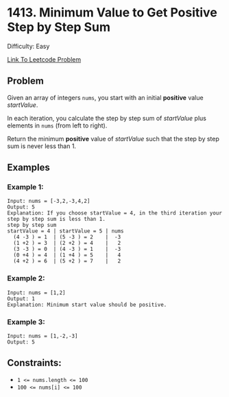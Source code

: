 # 1413. Minimum Value to Get Positive Step by Step Sum
Difficulty: Easy

[Link To Leetcode Problem](https://leetcode.com/problems/minimum-value-to-get-positive-step-by-step-sum/)

## Problem
Given an array of integers `nums`, you start with an initial **positive** value *startValue*.

In each iteration, you calculate the step by step sum of *startValue* plus elements in `nums` (from left to right).

Return the minimum **positive** value of *startValue* such that the step by step sum is never less than 1.

## Examples
### Example 1:
```
Input: nums = [-3,2,-3,4,2]
Output: 5
Explanation: If you choose startValue = 4, in the third iteration your step by step sum is less than 1.
step by step sum
startValue = 4 | startValue = 5 | nums
  (4 -3 ) = 1  | (5 -3 ) = 2    |  -3
  (1 +2 ) = 3  | (2 +2 ) = 4    |   2
  (3 -3 ) = 0  | (4 -3 ) = 1    |  -3
  (0 +4 ) = 4  | (1 +4 ) = 5    |   4
  (4 +2 ) = 6  | (5 +2 ) = 7    |   2
```
### Example 2:
```
Input: nums = [1,2]
Output: 1
Explanation: Minimum start value should be positive. 
```
### Example 3:
```
Input: nums = [1,-2,-3]
Output: 5 
```

## Constraints:
- `1 <= nums.length <= 100`
- `100 <= nums[i] <= 100`